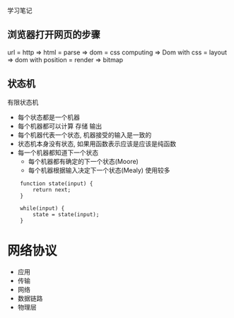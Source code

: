 学习笔记

## 浏览器打开网页的步骤

url = http => html = parse => dom = css computing => Dom with css = layout => dom with position = render => bitmap

## 状态机

有限状态机

* 每个状态都是一个机器
* 每个机器都可以计算 存储 输出
* 每个机器代表一个状态, 机器接受的输入是一致的
* 状态机本身没有状态, 如果用函数表示应该是应该是纯函数
* 每一个机器都知道下一个状态 
	* 每个机器都有确定的下一个状态(Moore)
	* 每个机器根据输入决定下一个状态(Mealy) 使用较多

```
	function state(input) {
		return next;
	}

	while(input) {
		state = state(input);
	}
``` 

# 网络协议

* 应用  
* 传输
* 网络
* 数据链路
* 物理层












